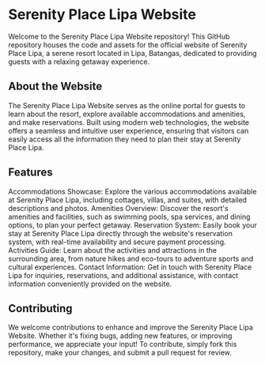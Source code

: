 # Serenity Place Lipa Website
Welcome to the Serenity Place Lipa Website repository! This GitHub repository houses the code and assets for the official website of Serenity Place Lipa, a serene resort located in Lipa, Batangas, dedicated to providing guests with a relaxing getaway experience.

## About the Website
The Serenity Place Lipa Website serves as the online portal for guests to learn about the resort, explore available accommodations and amenities, and make reservations. Built using modern web technologies, the website offers a seamless and intuitive user experience, ensuring that visitors can easily access all the information they need to plan their stay at Serenity Place Lipa.

## Features
Accommodations Showcase: Explore the various accommodations available at Serenity Place Lipa, including cottages, villas, and suites, with detailed descriptions and photos.
Amenities Overview: Discover the resort's amenities and facilities, such as swimming pools, spa services, and dining options, to plan your perfect getaway.
Reservation System: Easily book your stay at Serenity Place Lipa directly through the website's reservation system, with real-time availability and secure payment processing.
Activities Guide: Learn about the activities and attractions in the surrounding area, from nature hikes and eco-tours to adventure sports and cultural experiences.
Contact Information: Get in touch with Serenity Place Lipa for inquiries, reservations, and additional assistance, with contact information conveniently provided on the website.

## Contributing
We welcome contributions to enhance and improve the Serenity Place Lipa Website. Whether it's fixing bugs, adding new features, or improving performance, we appreciate your input! To contribute, simply fork this repository, make your changes, and submit a pull request for review.

